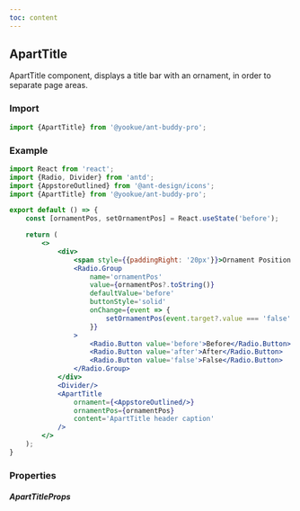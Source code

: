 ```yaml
---
toc: content
---
```


## ApartTitle

ApartTitle component, displays a title bar with an ornament, in order to separate page areas.

### Import

```jsx | pure
import {ApartTitle} from '@yookue/ant-buddy-pro';
```

### Example

```jsx
import React from 'react';
import {Radio, Divider} from 'antd';
import {AppstoreOutlined} from '@ant-design/icons';
import {ApartTitle} from '@yookue/ant-buddy-pro';

export default () => {
    const [ornamentPos, setOrnamentPos] = React.useState('before');

    return (
        <>
            <div>
                <span style={{paddingRight: '20px'}}>Ornament Position:</span>
                <Radio.Group
                    name='ornamentPos'
                    value={ornamentPos?.toString()}
                    defaultValue='before'
                    buttonStyle='solid'
                    onChange={event => {
                        setOrnamentPos(event.target?.value === 'false' ? false : event.target?.value);
                    }}
                >
                    <Radio.Button value='before'>Before</Radio.Button>
                    <Radio.Button value='after'>After</Radio.Button>
                    <Radio.Button value='false'>False</Radio.Button>
                </Radio.Group>
            </div>
            <Divider/>
            <ApartTitle
                ornament={<AppstoreOutlined/>}
                ornamentPos={ornamentPos}
                content='ApartTitle header caption'
            />
        </>
    );
}
```

### Properties

##### ApartTitleProps

<API src="@/layout/ApartTitle/index.tsx" hideTitle></API>
